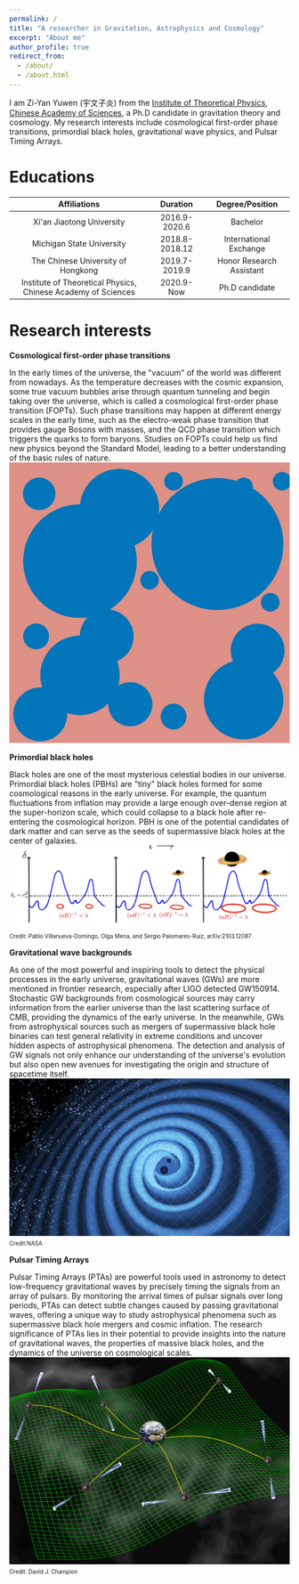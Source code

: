 ```yaml
---
permalink: /
title: "A researcher in Gravitation, Astrophysics and Cosmology"
excerpt: "About me"
author_profile: true
redirect_from: 
  - /about/
  - /about.html
---
```


I am Zi-Yan Yuwen (宇文子炎) from the [Institute of Theoretical Physics, Chinese Academy of Sciences](http://www.itp.cas.cn/), a Ph.D candidate in gravitation theory and cosmology. My research interests include cosmological first-order phase transitions, primordial black holes, gravitational wave physics, and Pulsar Timing Arrays.

Educations
======

| Affiliations | Duration | Degree/Position |
|:--------:|:----:|:------:|
| Xi'an Jiaotong University | 2016.9-2020.6| Bachelor |
| Michigan State University | 2018.8-2018.12| International Exchange |
| The Chinese University of Hongkong | 2019.7-2019.9 | Honor Research Assistant |
| Institute of Theoretical Physics, Chinese Academy of Sciences | 2020.9-Now | Ph.D candidate |


Research interests
======

**Cosmological first-order phase transitions**

In the early times of the universe, the "vacuum" of the world was different from nowadays. As the temperature decreases with the cosmic expansion, some true vacuum bubbles arise through quantum tunneling and begin taking over the universe, which is called a cosmological first-order phase transition (FOPTs). Such phase transitions may happen at different energy scales in the early time, such as the electro-weak phase transition that provides gauge Bosons with masses, and the QCD phase transition which triggers the quarks to form baryons. Studies on FOPTs could help us find new physics beyond the Standard Model, leading to a better understanding of the basic rules of nature. 
![Vacuum bubbles](/images/main_images/vacuum_bubbles.jpg)

**Primordial black holes**

Black holes are one of the most mysterious celestial bodies in our universe. Primordial black holes (PBHs) are "tiny" black holes formed for some cosmological reasons in the early universe. For example, the quantum fluctuations from inflation may provide a large enough over-dense region at the super-horizon scale, which could collapse to a black hole after re-entering the cosmological horizon. PBH is one of the potential candidates of dark matter and can serve as the seeds of supermassive black holes at the center of galaxies.
![PBH formation](/images/main_images/PBH_formation.png)
<font size=1>Credit: Pablo Villanueva-Domingo, Olga Mena, and Sergio Palomares-Ruiz, arXiv:2103.12087</font>

**Gravitational wave backgrounds**

As one of the most powerful and inspiring tools to detect the physical processes in the early universe, gravitational waves (GWs) are more mentioned in frontier research, especially after LIGO detected GW150914. Stochastic GW backgrounds from cosmological sources may carry information from the earlier universe than the last scattering surface of CMB, providing the dynamics of the early universe. In the meanwhile, GWs from astrophysical sources such as mergers of supermassive black hole binaries can test general relativity in extreme conditions and uncover hidden aspects of astrophysical phenomena. The detection and analysis of GW signals not only enhance our understanding of the universe's evolution but also open new avenues for investigating the origin and structure of spacetime itself.
![GWs](/images/main_images/Gravity_Waves_StillImage.jpg)
<font size=1>Credit:NASA</font>

**Pulsar Timing Arrays**

Pulsar Timing Arrays (PTAs) are powerful tools used in astronomy to detect low-frequency gravitational waves by precisely timing the signals from an array of pulsars. By monitoring the arrival times of pulsar signals over long periods, PTAs can detect subtle changes caused by passing gravitational waves, offering a unique way to study astrophysical phenomena such as supermassive black hole mergers and cosmic inflation. The research significance of PTAs lies in their potential to provide insights into the nature of gravitational waves, the properties of massive black holes, and the dynamics of the universe on cosmological scales.
![PTAs](/images/main_images/PTA.png)
<font size=1>Credit: David J. Champion</font>

